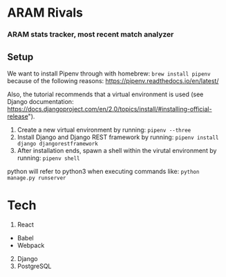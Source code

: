 # ARAM Rivals
### ARAM stats tracker, most recent match analyzer

## Setup
We want to install Pipenv through with homebrew: `brew install pipenv` because of the following reasons: https://pipenv.readthedocs.io/en/latest/

Also, the tutorial recommends that a virtual environment is used (see Django documentation: https://docs.djangoproject.com/en/2.0/topics/install/#installing-official-release").

1. Create a new virtual environment by running: `pipenv --three`
2. Install Django and Django REST framework by running: `pipenv install django djangorestframework`
3. After installation ends, spawn a shell within the virutal environment by running: `pipenv shell`

python will refer to python3 when executing commands like: `python manage.py runserver`

# Tech
1. React
  + Babel
  + Webpack
2. Django
3. PostgreSQL
